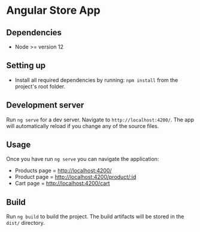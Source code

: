 # Angular Store App

## Dependencies
- Node >= version 12

## Setting up
- Install all required dependencies by running: `npm install` from the project's root folder.

## Development server
Run `ng serve` for a dev server. Navigate to `http://localhost:4200/`. The app will automatically reload if you change any of the source files.

## Usage
Once you have run `ng serve` you can navigate the application:
- Products page = [http://localhost:4200/](http://localhost:4200/)
- Product page = [http://localhost:4200/product/:id](http://localhost:4200/product/1)
- Cart page = [http://localhost:4200/cart](http://localhost:4200/cart)

## Build
Run `ng build` to build the project. The build artifacts will be stored in the `dist/` directory.
